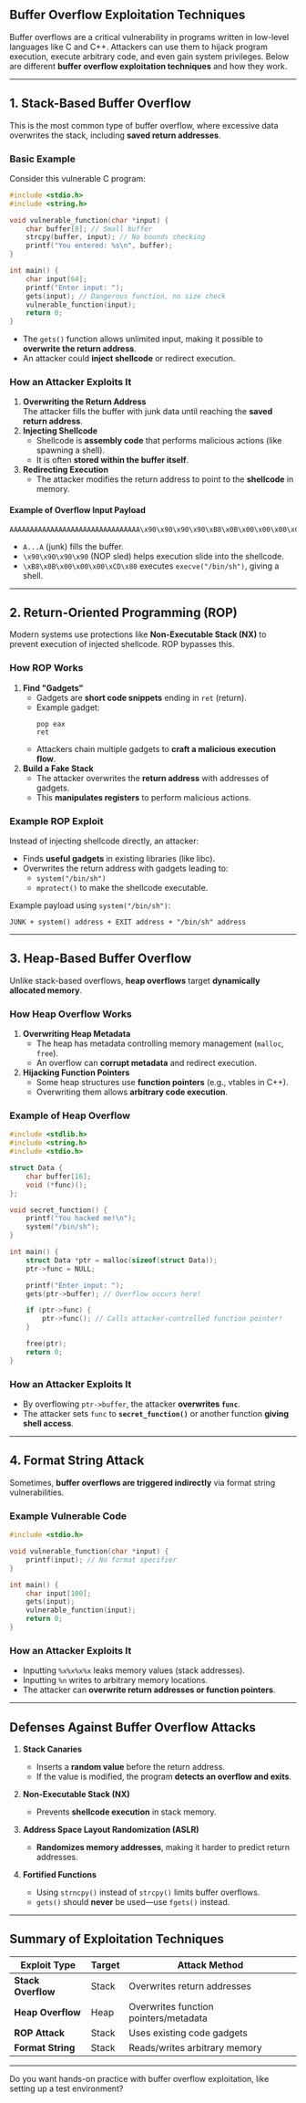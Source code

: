 ## **Buffer Overflow Exploitation Techniques**  

Buffer overflows are a critical vulnerability in programs written in low-level languages like C and C++. Attackers can use them to hijack program execution, execute arbitrary code, and even gain system privileges. Below are different **buffer overflow exploitation techniques** and how they work.

---

## **1. Stack-Based Buffer Overflow**
This is the most common type of buffer overflow, where excessive data overwrites the stack, including **saved return addresses**.

### **Basic Example**
Consider this vulnerable C program:

```c
#include <stdio.h>
#include <string.h>

void vulnerable_function(char *input) {
    char buffer[8]; // Small buffer
    strcpy(buffer, input); // No bounds checking
    printf("You entered: %s\n", buffer);
}

int main() {
    char input[64];
    printf("Enter input: ");
    gets(input); // Dangerous function, no size check
    vulnerable_function(input);
    return 0;
}
```
- The `gets()` function allows unlimited input, making it possible to **overwrite the return address**.
- An attacker could **inject shellcode** or redirect execution.

### **How an Attacker Exploits It**
1. **Overwriting the Return Address**  
   The attacker fills the buffer with junk data until reaching the **saved return address**.
2. **Injecting Shellcode**  
   - Shellcode is **assembly code** that performs malicious actions (like spawning a shell).
   - It is often **stored within the buffer itself**.
3. **Redirecting Execution**  
   - The attacker modifies the return address to point to the **shellcode** in memory.

#### **Example of Overflow Input Payload**
```
AAAAAAAAAAAAAAAAAAAAAAAAAAAAAAAA\x90\x90\x90\x90\xB8\x0B\x00\x00\x00\xCD\x80
```
- `A...A` (junk) fills the buffer.
- `\x90\x90\x90\x90` (NOP sled) helps execution slide into the shellcode.
- `\xB8\x0B\x00\x00\x00\xCD\x80` executes `execve("/bin/sh")`, giving a shell.

---

## **2. Return-Oriented Programming (ROP)**
Modern systems use protections like **Non-Executable Stack (NX)** to prevent execution of injected shellcode. ROP bypasses this.

### **How ROP Works**
1. **Find "Gadgets"**  
   - Gadgets are **short code snippets** ending in `ret` (return).
   - Example gadget:  
     ```assembly
     pop eax
     ret
     ```
   - Attackers chain multiple gadgets to **craft a malicious execution flow**.
2. **Build a Fake Stack**  
   - The attacker overwrites the **return address** with addresses of gadgets.
   - This **manipulates registers** to perform malicious actions.

### **Example ROP Exploit**
Instead of injecting shellcode directly, an attacker:
- Finds **useful gadgets** in existing libraries (like libc).
- Overwrites the return address with gadgets leading to:
  - `system("/bin/sh")`
  - `mprotect()` to make the shellcode executable.
  
Example payload using `system("/bin/sh")`:
```
JUNK + system() address + EXIT address + "/bin/sh" address
```
---

## **3. Heap-Based Buffer Overflow**
Unlike stack-based overflows, **heap overflows** target **dynamically allocated memory**.

### **How Heap Overflow Works**
1. **Overwriting Heap Metadata**  
   - The heap has metadata controlling memory management (`malloc`, `free`).
   - An overflow can **corrupt metadata** and redirect execution.
2. **Hijacking Function Pointers**  
   - Some heap structures use **function pointers** (e.g., vtables in C++).
   - Overwriting them allows **arbitrary code execution**.

### **Example of Heap Overflow**
```c
#include <stdlib.h>
#include <string.h>
#include <stdio.h>

struct Data {
    char buffer[16];
    void (*func)();
};

void secret_function() {
    printf("You hacked me!\n");
    system("/bin/sh");
}

int main() {
    struct Data *ptr = malloc(sizeof(struct Data));
    ptr->func = NULL;

    printf("Enter input: ");
    gets(ptr->buffer); // Overflow occurs here!

    if (ptr->func) {
        ptr->func(); // Calls attacker-controlled function pointer!
    }

    free(ptr);
    return 0;
}
```
### **How an Attacker Exploits It**
- By overflowing `ptr->buffer`, the attacker **overwrites `func`**.
- The attacker sets `func` to **`secret_function()`** or another function **giving shell access**.

---

## **4. Format String Attack**
Sometimes, **buffer overflows are triggered indirectly** via format string vulnerabilities.

### **Example Vulnerable Code**
```c
#include <stdio.h>

void vulnerable_function(char *input) {
    printf(input); // No format specifier
}

int main() {
    char input[100];
    gets(input);
    vulnerable_function(input);
    return 0;
}
```
### **How an Attacker Exploits It**
- Inputting `%x%x%x%x` leaks memory values (stack addresses).
- Inputting `%n` writes to arbitrary memory locations.
- The attacker can **overwrite return addresses or function pointers**.

---

## **Defenses Against Buffer Overflow Attacks**
1. **Stack Canaries**
   - Inserts a **random value** before the return address.
   - If the value is modified, the program **detects an overflow and exits**.
  
2. **Non-Executable Stack (NX)**
   - Prevents **shellcode execution** in stack memory.
  
3. **Address Space Layout Randomization (ASLR)**
   - **Randomizes memory addresses**, making it harder to predict return addresses.
  
4. **Fortified Functions**
   - Using `strncpy()` instead of `strcpy()` limits buffer overflows.
   - `gets()` should **never** be used—use `fgets()` instead.

---

## **Summary of Exploitation Techniques**
| Exploit Type         | Target | Attack Method |
|----------------------|--------|---------------|
| **Stack Overflow**  | Stack  | Overwrites return addresses |
| **Heap Overflow**   | Heap   | Overwrites function pointers/metadata |
| **ROP Attack**      | Stack  | Uses existing code gadgets |
| **Format String**   | Stack  | Reads/writes arbitrary memory |

---

Do you want hands-on practice with buffer overflow exploitation, like setting up a test environment?
